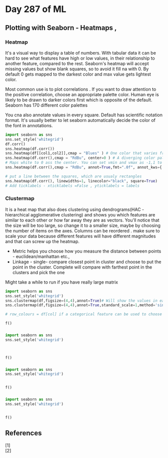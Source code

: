 # Day 287 of ML 

## Plotting with Seaborn - Heatmaps , 


### Heatmap 

It's a visual way to display a table of numbers. With tabular data it can be hard to see what features have high or low values, in their relationship to another feature, compared to the rest. Seaborn's heatmap will accept missing values but show blank squares, so to avoid it fill na with 0. By default 0 gets mapped to the darkest color and max value gets lightest color. 

Most common use is to plot correlations . If you want to draw attention to the positive correlation, choose an appropriate palette color. Human eye is likely to be drawn to darker colors first which is opposite of the default. Seaborn has 170 different color palettes 

You cna also annotate values in every square. Default has scientific notation format. It's usually better to let seaborn automatically decide the color of the font in annotations.


```python
import seaborn as sns
sns.set_style('whitegrid')
df.corr() 
sns.heatmap(df.corr())
sns.heatmap(df[[col1,col2]],cmap = "Blues" ) # One color that varies from lightest to darrkest shade
sns.heatmap(df.corr(),cmap = "RdBu", center=0 ) # A diverging color palette - Red down Blue up.
# Maps white to 0 ass the center. You can set vmin and vmax as -1,1 to make sure the scale on the right shows this range
sns.heatmap(df.corr(),cmap = "RdBu", annot=True,fmt=".0f", annot_kws={'fontsize': 3,'color':'black'}) 

# put a line between the squares, which are usualy rectangles
sns.heatmap(df.corr(), linewidths=1, linecolor="black", square=True)
# Add ticklabels - xticklabels =False , yticklabels = labels 

```



### Clustermap

It is a heat map that also does clustering using dendrograms(HAC -  hierarchical agglomerative clustering) and shows you which features are similar to each other or how far away they are as vectors. You'll notice that the size will be too large, so change it to a smaller size, maybe by choosing the number of items on the axes. Columns can be reordered . make sure to scale your data because different features will have different magnitudes and that can screw up the heatmap. 

* Metric helps you choose how you measure the distance between points -  euclidean/manhattan etc., 
* Linkage - single- compare closest point in cluster and choose to put the point in the cluster. Complete will compare with farthest point in the clusters and pick the one  

Might take a while to run if you have really large matrix 

```python
import seaborn as sns
sns.set_style('whitegrid')
sns.clustermap(df,figsize=(4,4),annot=True)# Will show the values in each square 
sns.clustermap(df,figsize=(4,4),annot=True,standard_scale=1,method='single',metric='cityblock')

# row_colours = df[col] if a categorical feature can be used to choose a color and show them together 

f()
```



###  

```python
import seaborn as sns
sns.set_style('whitegrid')



f()
```




### 

```python
import seaborn as sns
sns.set_style('whitegrid')


f()
```



### 

```python
import seaborn as sns
sns.set_style('whitegrid')


f()
```

**References**
------------
[1]  
[2]